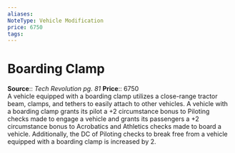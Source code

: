 ```yaml
---
aliases: 
NoteType: Vehicle Modification
price: 6750
tags: 
---
```


# Boarding Clamp

**Source**:: _Tech Revolution pg. 81_
**Price**:: 6750  
A vehicle equipped with a boarding clamp utilizes a close-range tractor beam, clamps, and tethers to easily attach to other vehicles. A vehicle with a boarding clamp grants its pilot a +2 circumstance bonus to Piloting checks made to engage a vehicle and grants its passengers a +2 circumstance bonus to Acrobatics and Athletics checks made to board a vehicle. Additionally, the DC of Piloting checks to break free from a vehicle equipped with a boarding clamp is increased by 2.
